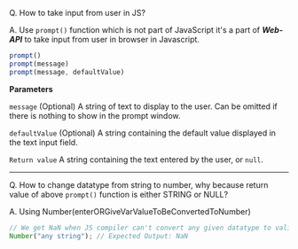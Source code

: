Q. How to take input from user in JS?

A. Use `prompt()` function which is not part of JavaScript it's a part of ***Web-API*** to take input from user in browser in Javascript.
```javascript
prompt()
prompt(message)
prompt(message, defaultValue)
```

**Parameters**

`message` (Optional)
A string of text to display to the user. Can be omitted if there is nothing to show in the prompt window.

`defaultValue` (Optional)
A string containing the default value displayed in the text input field.

`Return value`
A string containing the text entered by the user, or `null`.

---

Q. How to change datatype from string to number, why because return value of above `prompt()` function is either STRING or NULL?

A. Using Number(enterORGiveVarValueToBeConvertedToNumber)

```javascript
// We get NaN when JS compiler can't convert any given datatype to valid Number
Number("any string"); // Expected Output: NaN
```
